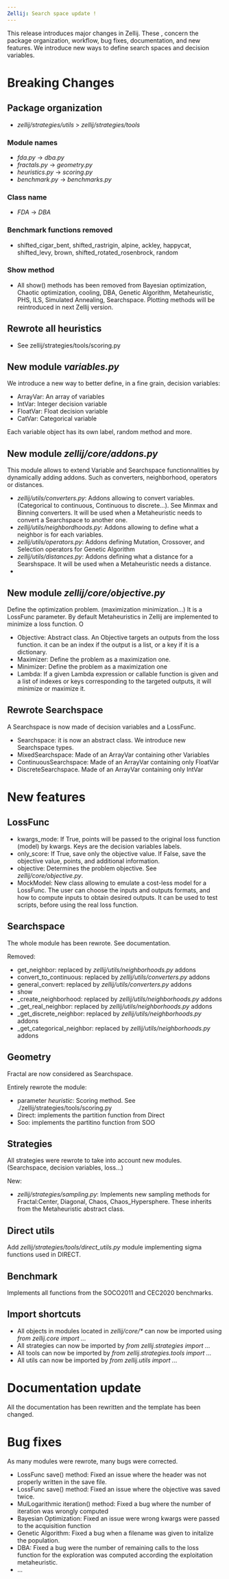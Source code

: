 ```yaml
---
Zellij: Search space update !
---
```


This release introduces major changes in Zellij. These , concern the package organization, workflow, bug fixes, documentation, and new features. We introduce new ways to define  search spaces and decision variables.

# Breaking Changes

## Package organization

- _zellij/strategies/utils_ > _zellij/strategies/tools_

### Module names

- _fda.py_ -> _dba.py_
- _fractals.py_ -> _geometry.py_
- _heuristics.py_ -> _scoring.py_
- _benchmark.py_ -> _benchmarks.py_

### Class name

- _FDA_ -> _DBA_

### Benchmark functions removed

- shifted_cigar_bent, shifted_rastrigin, alpine, ackley, happycat, shifted_levy, brown, shifted_rotated_rosenbrock, random

### Show method

- All show() methods has been removed from Bayesian optimization, Chaotic optimization, cooling, DBA, Genetic Algorithm, Metaheuristic, PHS, ILS, Simulated Annealing, Searchspace. Plotting methods will be reintroduced in next Zellij version.

## Rewrote all heuristics

- See zellij/strategies/tools/scoring.py

## New module _variables.py_
We introduce a new way to better define, in a fine grain, decision  variables:

- ArrayVar: An array of variables
- IntVar: Integer decision variable
- FloatVar: Float decision variable
- CatVar: Categorical variable

Each variable object has its own label, random method and more.

## New module _zellij/core/addons.py_
This module allows to extend Variable and Searchspace functionnalities by dynamically adding addons. Such as converters, neighborhood, operators or distances.

- _zellij/utils/converters.py_: Addons allowing to convert variables. (Categorical to continuous, Continuous to discrete...). See Minmax and Binning converters. It will be used when a Metaheuristic needs to convert a Searchspace to another one.
- _zellij/utils/neighbordhoods.py_: Addons allowing to define what a neighbor is for each variables.
- _zellij/utils/operators.py_: Addons defining Mutation, Crossover, and Selection operators for Genetic Algorithm
- _zellij/utils/distances.py_: Addons defining what a distance for a Searshspace. It will be used when a Metaheuristic needs a distance.
-

## New module _zellij/core/objective.py_
Define the optimization problem. (maximization minimization...) It is a LossFunc parameter. By default Metaheuristics in Zellij are implemented to minimize a loss function. O

- Objective: Abstract class. An Objective targets an outputs from the loss function. it can be an index if the output is a list, or a key if it is a dictionary.
- Maximizer: Define the problem as a maximization one.
- Minimizer: Define the problem as a maximization one
- Lambda: If a given Lambda expression or callable function is given and a list of indexes or keys corresponding to the targeted outputs, it will minimize or maximize it.

## Rewrote Searchspace

A Searchspace is now made of decision variables and a LossFunc.

- Searchspace: it is now an abstract class. We introduce new Searchspace types.
-  MixedSearchspace: Made of an ArrayVar containing other Variables
- ContinuousSearchspace: Made of an ArrayVar containing only FloatVar
- DiscreteSearchspace. Made of an ArrayVar containing only IntVar

# New features

## LossFunc

- kwargs_mode: If True, points will be passed to the original loss function (model) by kwargs. Keys are the decision variables labels.
- only_score: If True, save only the objective value. If False, save the objective value, points, and additional information.
- objective: Determines the problem objective. See _zellij/core/objective.py_.
- MockModel: New class allowing to emulate a  cost-less model for a LossFunc. The user can choose the inputs and outputs formats, and how to compute inputs to obtain desired outputs. It can be used to test scripts, before using the real loss function.

## Searchspace

The whole module has been rewrote. See documentation.

Removed:

- get_neighbor: replaced by _zellij/utils/neighborhoods.py_ addons
- convert_to_continuous: replaced by _zellij/utils/converters.py_ addons
- general_convert: replaced by _zellij/utils/converters.py_ addons
- show
- _create_neighborhood: replaced by _zellij/utils/neighborhoods.py_ addons
- _get_real_neighbor: replaced by _zellij/utils/neighborhoods.py_ addons
- _get_discrete_neighbor: replaced by _zellij/utils/neighborhoods.py_ addons
- _get_categorical_neighbor: replaced by _zellij/utils/neighborhoods.py_ addons

## Geometry

Fractal are now considered as Searchspace.

Entirely rewrote the module:

- parameter _heuristic_: Scoring method. See ./zellij/strategies/tools/scoring.py
- Direct: implements the partition function from Direct
- Soo: implements the partitino function from SOO

## Strategies

All strategies were rewrote to take into account new modules. (Searchspace, decision variables, loss...)

New:

- _zellij/strategies/sampling.py_: Implements new sampling methods for Fractal:Center, Diagonal, Chaos, Chaos_Hypersphere. These inherits from the Metaheuristic abstract class.

## Direct utils
Add _zellij/strategies/tools/direct_utils.py_ module implementing sigma functions used in DIRECT.

## Benchmark

Implements all functions from the SOCO2011 and CEC2020 benchmarks.

## Import shortcuts

- All objects in modules located in _zellij/core/*_ can now be imported using _from zellij.core import ..._
- All strategies can now be imported by _from zellij.strategies import ..._
- All tools can now be imported by _from zellij.strategies.tools import ..._
- All utils can now be imported by _from zellij.utils import ..._

# Documentation update

All the documentation has been rewritten and the template has been changed.

# Bug fixes

As many modules were rewrote, many bugs were corrected.

- LossFunc save() method: Fixed an issue where the header was not properly written in the save file.
- LossFunc save() method: Fixed an issue where the objective was saved twice.
- MulLogarithmic iteration() method: Fixed a bug where the number of iteration was wrongly computed
- Bayesian Optimization: Fixed an issue were wrong kwargs were passed to the acquisition function
- Genetic Algorithm: Fixed a bug when a filename was given to initalize the population.
- DBA: Fixed a bug were the number of remaining calls to the loss function for the exploration was computed according the exploitation metaheuristic.
- ...
